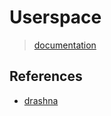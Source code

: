 # Userspace

> [documentation](https://docs.qmk.fm/#/feature_userspace)

## References

- [drashna](https://github.com/qmk/qmk_firmware/tree/master/users/drashna)
